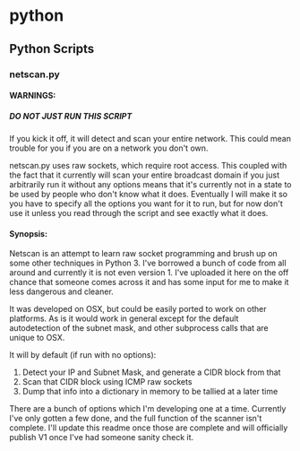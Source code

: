 # python

## Python Scripts

### netscan.py

#### WARNINGS:

##### DO NOT JUST RUN THIS SCRIPT

If you kick it off, it will detect and scan your entire network. This could mean trouble for you if you are on a network you don't own.

netscan.py uses raw sockets, which require root access. This coupled with the fact that it currently will scan your entire broadcast domain if you just arbitrarily run it without any options means that it's currently not in a state to be used by people who don't know what it does. Eventually I will make it so you have to specify all the options you want for it to run, but for now don't use it unless you read through the script and see exactly what it does.

#### Synopsis:

Netscan is an attempt to learn raw socket programming and brush up on some other techniques in Python 3. I've borrowed a bunch of code from all around and currently it is not even version 1. I've uploaded it here on the off chance that someone comes across it and has some input for me to make it less dangerous and cleaner.

It was developed on OSX, but could be easily ported to work on other platforms. As is it would work in general except for the default autodetection of the subnet mask, and other subprocess calls that are unique to OSX.

It will by default (if run with no options):

1. Detect your IP and Subnet Mask, and generate a CIDR block from that
2. Scan that CIDR block using ICMP raw sockets
3. Dump that info into a dictionary in memory to be tallied at a later time

There are a bunch of options which I'm developing one at a time. Currently I've only gotten a few done, and the full function of the scanner isn't complete. I'll update this readme once those are complete and will officially publish V1 once I've had someone sanity check it.
